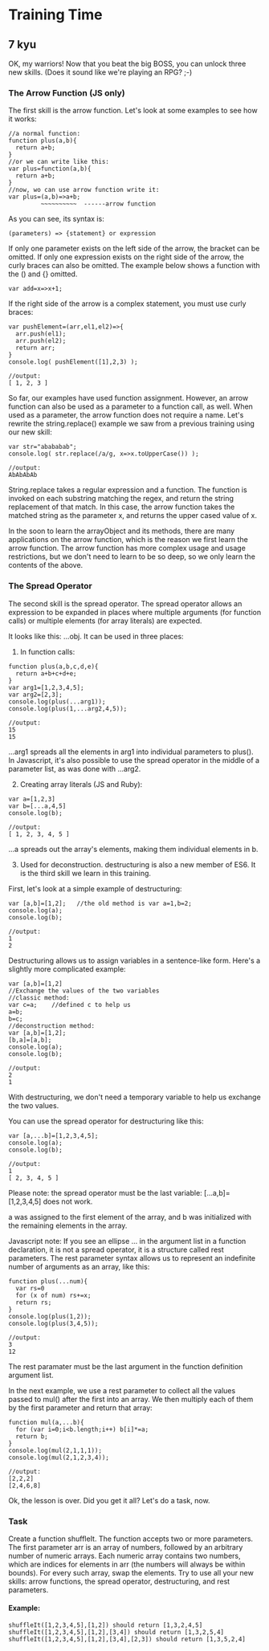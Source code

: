 # Training Time
## 7 kyu

OK, my warriors! Now that you beat the big BOSS, you can unlock three new skills. (Does it sound like we're playing an RPG? ;-)

### The Arrow Function (JS only)

The first skill is the arrow function. Let's look at some examples to see how it works:
```
//a normal function:
function plus(a,b){
  return a+b;
}
//or we can write like this:
var plus=function(a,b){
  return a+b;
}
//now, wo can use arrow function write it:
var plus=(a,b)=>a+b;
         ~~~~~~~~~~  ------arrow function
```

As you can see, its syntax is:
```
(parameters) => {statement} or expression
```

If only one parameter exists on the left side of the arrow, the bracket can be omitted. If only one expression exists on the right side of the arrow, the curly braces can also be omitted. The example below shows a function with the () and {} omitted.
```
var add=x=>x+1;
```

If the right side of the arrow is a complex statement, you must use curly braces:
```
var pushElement=(arr,el1,el2)=>{
  arr.push(el1);
  arr.push(el2);
  return arr;
}
console.log( pushElement([1],2,3) );

//output:
[ 1, 2, 3 ]
```

So far, our examples have used function assignment. However, an arrow function can also be used as a parameter to a function call, as well. When used as a parameter, the arrow function does not require a name. Let's rewrite the string.replace() example we saw from a previous training using our new skill:
```
var str="abababab";
console.log( str.replace(/a/g, x=>x.toUpperCase()) );

//output:
AbAbAbAb
```

String.replace takes a regular expression and a function. The function is invoked on each substring matching the regex, and return the string replacement of that match. In this case, the arrow function takes the matched string as the parameter x, and returns the upper cased value of x.

In the soon to learn the arrayObject and its methods, there are many applications on the arrow function, which is the reason we first learn the arrow function. The arrow function has more complex usage and usage restrictions, but we don't need to learn to be so deep, so we only learn the contents of the above.

### The Spread Operator

The second skill is the spread operator. The spread operator allows an expression to be expanded in places where multiple arguments (for function calls) or multiple elements (for array literals) are expected.

It looks like this: ...obj. It can be used in three places:

1. In function calls:
```
function plus(a,b,c,d,e){
  return a+b+c+d+e;
}
var arg1=[1,2,3,4,5];
var arg2=[2,3];
console.log(plus(...arg1));
console.log(plus(1,...arg2,4,5));

//output:
15
15
```

...arg1 spreads all the elements in arg1 into individual parameters to plus(). In Javascript, it's also possible to use the spread operator in the middle of a parameter list, as was done with ...arg2.

2. Creating array literals (JS and Ruby):
```
var a=[1,2,3]
var b=[...a,4,5]
console.log(b);

//output:
[ 1, 2, 3, 4, 5 ]
```

...a spreads out the array's elements, making them individual elements in b.

3. Used for deconstruction. destructuring is also a new member of ES6. It is the third skill we learn in this training.

First, let's look at a simple example of destructuring:
```
var [a,b]=[1,2];   //the old method is var a=1,b=2;
console.log(a);
console.log(b);

//output:
1
2
```

Destructuring allows us to assign variables in a sentence-like form. Here's a slightly more complicated example:
```
var [a,b]=[1,2]
//Exchange the values of the two variables
//classic method:
var c=a;    //defined c to help us
a=b;
b=c;
//deconstruction method:
var [a,b]=[1,2];
[b,a]=[a,b];
console.log(a);
console.log(b);

//output:
2
1
```

With destructuring, we don't need a temporary variable to help us exchange the two values.

You can use the spread operator for destructuring like this:
```
var [a,...b]=[1,2,3,4,5];
console.log(a);
console.log(b);

//output:
1
[ 2, 3, 4, 5 ]
```

Please note: the spread operator must be the last variable: [...a,b]=[1,2,3,4,5] does not work.

a was assigned to the first element of the array, and b was initialized with the remaining elements in the array.

Javascript note: If you see an ellipse ... in the argument list in a function declaration, it is not a spread operator, it is a structure called rest parameters. The rest parameter syntax allows us to represent an indefinite number of arguments as an array, like this:
```
function plus(...num){
  var rs=0
  for (x of num) rs+=x;
  return rs;
}
console.log(plus(1,2));
console.log(plus(3,4,5));

//output:
3
12
```

The rest paramater must be the last argument in the function definition argument list.

In the next example, we use a rest parameter to collect all the values passed to mul() after the first into an array. We then multiply each of them by the first parameter and return that array:
```
function mul(a,...b){
  for (var i=0;i<b.length;i++) b[i]*=a;
  return b;
}
console.log(mul(2,1,1,1));
console.log(mul(2,1,2,3,4));

//output:
[2,2,2]
[2,4,6,8]
```

Ok, the lesson is over. Did you get it all? Let's do a task, now.

### Task

Create a function shuffleIt. The function accepts two or more parameters. The first parameter arr is an array of numbers, followed by an arbitrary number of numeric arrays. Each numeric array contains two numbers, which are indices for elements in arr (the numbers will always be within bounds). For every such array, swap the elements. Try to use all your new skills: arrow functions, the spread operator, destructuring, and rest parameters.

#### Example:
```
shuffleIt([1,2,3,4,5],[1,2]) should return [1,3,2,4,5]
shuffleIt([1,2,3,4,5],[1,2],[3,4]) should return [1,3,2,5,4]
shuffleIt([1,2,3,4,5],[1,2],[3,4],[2,3]) should return [1,3,5,2,4]
```

